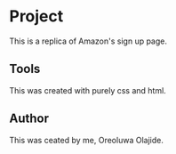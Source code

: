# Project
This is a replica of Amazon's sign up page.

## Tools
This was created with purely css and html.


## Author
This was ceated by me, Oreoluwa Olajide.
